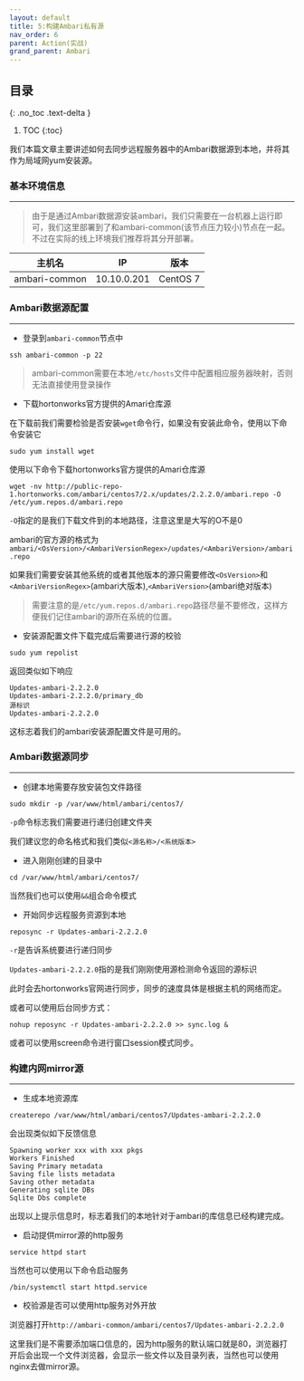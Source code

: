 ```yaml
---
layout: default
title: 5:构建Ambari私有源
nav_order: 6
parent: Action(实战)
grand_parent: Ambari
---
```


## 目录
{: .no_toc .text-delta }

1. TOC
{:toc}

我们本篇文章主要讲述如何去同步远程服务器中的Ambari数据源到本地，并将其作为局域网yum安装源。

### 基本环境信息

---

> 由于是通过Ambari数据源安装ambari，我们只需要在一台机器上运行即可，我们这里部署到了和ambari-common(该节点压力较小)节点在一起。不过在实际的线上环境我们推荐将其分开部署。

|主机名|IP|版本|
|:---:|---|---|
|ambari-common|10.10.0.201|CentOS 7|

### Ambari数据源配置

---

- 登录到`ambari-common`节点中

```
ssh ambari-common -p 22
```

> ambari-common需要在本地`/etc/hosts`文件中配置相应服务器映射，否则无法直接使用登录操作

- 下载hortonworks官方提供的Amari仓库源

在下载前我们需要检验是否安装`wget`命令行，如果没有安装此命令，使用以下命令安装它

```
sudo yum install wget
```

使用以下命令下载hortonworks官方提供的Amari仓库源

```
wget -nv http://public-repo-1.hortonworks.com/ambari/centos7/2.x/updates/2.2.2.0/ambari.repo -O /etc/yum.repos.d/ambari.repo
```

`-O`指定的是我们下载文件到的本地路径，注意这里是大写的O不是0

ambari的官方源的格式为`ambari/<OsVersion>/<AmbariVersionRegex>/updates/<AmbariVersion>/ambari.repo`

如果我们需要安装其他系统的或者其他版本的源只需要修改`<OsVersion>`和`<AmbariVersionRegex>`(ambari大版本),`<AmbariVersion>`(ambari绝对版本)

> 需要注意的是`/etc/yum.repos.d/ambari.repo`路径尽量不要修改，这样方便我们记住ambari的源所在系统的位置。

- 安装源配置文件下载完成后需要进行源的校验

```
sudo yum repolist
```

返回类似如下响应

```
Updates-ambari-2.2.2.0
Updates-ambari-2.2.2.0/primary_db
源标识
Updates-ambari-2.2.2.0
```

这标志着我们的ambari安装源配置文件是可用的。

### Ambari数据源同步

---

- 创建本地需要存放安装包文件路径

```
sudo mkdir -p /var/www/html/ambari/centos7/
```

`-p`命令标志我们需要进行递归创建文件夹

我们建议您的命名格式和我们类似`<源名称>/<系统版本>`

- 进入刚刚创建的目录中

```
cd /var/www/html/ambari/centos7/
```

当然我们也可以使用`&&`组合命令模式

- 开始同步远程服务资源到本地

```
reposync -r Updates-ambari-2.2.2.0
```

`-r`是告诉系统要进行递归同步

`Updates-ambari-2.2.2.0`指的是我们刚刚使用源检测命令返回的源标识

此时会去hortonworks官网进行同步，同步的速度具体是根据主机的网络而定。

或者可以使用后台同步方式：

```
nohup reposync -r Updates-ambari-2.2.2.0 >> sync.log &
```

或者可以使用screen命令进行窗口session模式同步。

### 构建内网mirror源

---

- 生成本地资源库

```
createrepo /var/www/html/ambari/centos7/Updates-ambari-2.2.2.0
```

会出现类似如下反馈信息

```
Spawning worker xxx with xxx pkgs
Workers Finished
Saving Primary metadata
Saving file lists metadata
Saving other metadata
Generating sqlite DBs
Sqlite Dbs complete
```

出现以上提示信息时，标志着我们的本地针对于ambari的库信息已经构建完成。

- 启动提供mirror源的http服务

```
service httpd start
```

当然也可以使用以下命令启动服务

```
/bin/systemctl start httpd.service
```

- 校验源是否可以使用http服务对外开放

浏览器打开`http://ambari-common/ambari/centos7/Updates-ambari-2.2.2.0`

这里我们是不需要添加端口信息的，因为http服务的默认端口就是80，浏览器打开后会出现一个文件浏览器，会显示一些文件以及目录列表，当然也可以使用nginx去做mirror源。